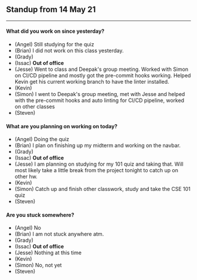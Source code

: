 ## Standup from 14 May 21

--- 

#### What did you work on since yesterday?
- (Angel) Still studying for the quiz
- (Brian) I did not work on this class yesterday.
- (Grady) 
- (Issac) **Out of office**
- (Jesse) Went to class and Deepak's group meeting. Worked with Simon on CI/CD pipeline and mostly got the pre-commit hooks working. Helped Kevin get his current working branch to have the linter installed.
- (Kevin) 
- (Simon) I went to Deepak's group meeting, met with Jesse and helped with the pre-commit hooks and auto linting for CI/CD pipeline, worked on other classes
- (Steven) 

#### What are you planning on working on today?
- (Angel) Doing the quiz
- (Brian) I plan on finishing up my midterm and working on the navbar.
- (Grady) 
- (Issac) **Out of office**
- (Jesse) I am planning on studying for my 101 quiz and taking that. Will most likely take a little break from the project tonight to catch up on other hw.
- (Kevin) 
- (Simon) Catch up and finish other classwork, study and take the CSE 101 quiz
- (Steven) 

#### Are you stuck somewhere?
- (Angel) No
- (Brian) I am not stuck anywhere atm.
- (Grady) 
- (Issac) **Out of office**
- (Jesse) Nothing at this time
- (Kevin) 
- (Simon) No, not yet
- (Steven) 